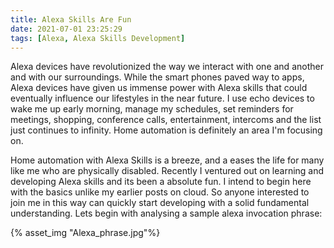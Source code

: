 ```yaml
---
title: Alexa Skills Are Fun
date: 2021-07-01 23:25:29
tags: [Alexa, Alexa Skills Development]
---
```


Alexa devices have revolutionized the way we interact with one and another and with our surroundings. While the smart phones paved way to apps, Alexa devices have given us immense power with Alexa skills that could eventually influence our lifestyles in the near future. I use echo devices to wake me up early morning, manage my schedules, set reminders for meetings, shopping, conference calls, entertainment, intercoms and the list just continues to infinity. Home automation is definitely an area I'm focusing on. 

Home automation with Alexa Skills is a breeze, and a eases the life for many like me who are physically disabled. Recently I ventured out on learning and developing Alexa skills and its been a absolute fun. I intend to begin here with the basics unlike my earlier posts on cloud. So anyone interested to join me in this way can quickly start developing with a solid fundamental understanding. Lets begin with analysing a sample alexa invocation phrase:



{% asset_img "Alexa_phrase.jpg"%}













